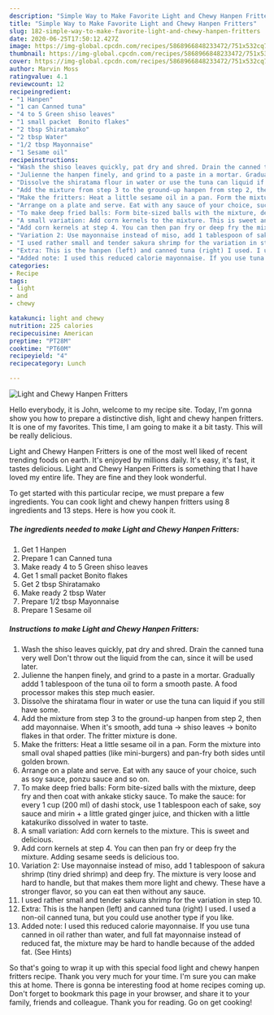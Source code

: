 ```yaml
---
description: "Simple Way to Make Favorite Light and Chewy Hanpen Fritters"
title: "Simple Way to Make Favorite Light and Chewy Hanpen Fritters"
slug: 182-simple-way-to-make-favorite-light-and-chewy-hanpen-fritters
date: 2020-06-25T17:50:12.427Z
image: https://img-global.cpcdn.com/recipes/5868966848233472/751x532cq70/light-and-chewy-hanpen-fritters-recipe-main-photo.jpg
thumbnail: https://img-global.cpcdn.com/recipes/5868966848233472/751x532cq70/light-and-chewy-hanpen-fritters-recipe-main-photo.jpg
cover: https://img-global.cpcdn.com/recipes/5868966848233472/751x532cq70/light-and-chewy-hanpen-fritters-recipe-main-photo.jpg
author: Marvin Moss
ratingvalue: 4.1
reviewcount: 12
recipeingredient:
- "1 Hanpen"
- "1 can Canned tuna"
- "4 to 5 Green shiso leaves"
- "1 small packet  Bonito flakes"
- "2 tbsp Shiratamako"
- "2 tbsp Water"
- "1/2 tbsp Mayonnaise"
- "1 Sesame oil"
recipeinstructions:
- "Wash the shiso leaves quickly, pat dry and shred. Drain the canned tuna very well Don&#39;t throw out the liquid from the can, since it will be used later."
- "Julienne the hanpen finely, and grind to a paste in a mortar. Gradually addd 1 tablespoon of the tuna oil to form a smooth paste. A food processor makes this step much easier."
- "Dissolve the shiratama flour in water or use the tuna can liquid if you still have some."
- "Add the mixture from step 3 to the ground-up hanpen from step 2, then add mayonnaise. When it&#39;s smooth, add tuna → shiso leaves → bonito flakes in that order. The fritter mixture is done."
- "Make the fritters: Heat a little sesame oil in a pan. Form the mixture into small oval shaped patties (like mini-burgers) and pan-fry both sides until golden brown."
- "Arrange on a plate and serve. Eat with any sauce of your choice, such as soy sauce, ponzu sauce and so on."
- "To make deep fried balls: Form bite-sized balls with the mixture, deep fry and then coat with ankake sticky sauce. To make the sauce: for every 1 cup (200 ml) of dashi stock, use 1 tablespoon each of sake, soy sauce and mirin + a little grated ginger juice, and thicken with a little katakuriko dissolved in water to taste."
- "A small variation: Add corn kernels to the mixture. This is sweet and delicious."
- "Add corn kernels at step 4. You can then pan fry or deep fry the mixture. Adding sesame seeds is delicious too."
- "Variation 2: Use mayonnaise instead of miso, add 1 tablespoon of sakura shrimp (tiny dried shrimp) and deep fry. The mixture is very loose and hard to handle, but that makes them more light and chewy. These have a stronger flavor, so you can eat then without any sauce."
- "I used rather small and tender sakura shrimp for the variation in step 10."
- "Extra: This is the hanpen (left) and canned tuna (right) I used. I used a non-oil canned tuna, but you could use another type if you like."
- "Added note: I used this reduced calorie mayonnaise. If you use tuna canned in oil rather than water, and full fat mayonnaise instead of reduced fat, the mixture may be hard to handle because of the added fat. (See Hints)"
categories:
- Recipe
tags:
- light
- and
- chewy

katakunci: light and chewy 
nutrition: 225 calories
recipecuisine: American
preptime: "PT28M"
cooktime: "PT60M"
recipeyield: "4"
recipecategory: Lunch

---
```



![Light and Chewy Hanpen Fritters](https://img-global.cpcdn.com/recipes/5868966848233472/751x532cq70/light-and-chewy-hanpen-fritters-recipe-main-photo.jpg)

Hello everybody, it is John, welcome to my recipe site. Today, I'm gonna show you how to prepare a distinctive dish, light and chewy hanpen fritters. It is one of my favorites. This time, I am going to make it a bit tasty. This will be really delicious.



Light and Chewy Hanpen Fritters is one of the most well liked of recent trending foods on earth. It's enjoyed by millions daily. It's easy, it's fast, it tastes delicious. Light and Chewy Hanpen Fritters is something that I have loved my entire life. They are fine and they look wonderful.


To get started with this particular recipe, we must prepare a few ingredients. You can cook light and chewy hanpen fritters using 8 ingredients and 13 steps. Here is how you cook it.

<!--inarticleads1-->

##### The ingredients needed to make Light and Chewy Hanpen Fritters:

1. Get 1 Hanpen
1. Prepare 1 can Canned tuna
1. Make ready 4 to 5 Green shiso leaves
1. Get 1 small packet  Bonito flakes
1. Get 2 tbsp Shiratamako
1. Make ready 2 tbsp Water
1. Prepare 1/2 tbsp Mayonnaise
1. Prepare 1 Sesame oil




<!--inarticleads2-->

##### Instructions to make Light and Chewy Hanpen Fritters:

1. Wash the shiso leaves quickly, pat dry and shred. Drain the canned tuna very well Don&#39;t throw out the liquid from the can, since it will be used later.
1. Julienne the hanpen finely, and grind to a paste in a mortar. Gradually addd 1 tablespoon of the tuna oil to form a smooth paste. A food processor makes this step much easier.
1. Dissolve the shiratama flour in water or use the tuna can liquid if you still have some.
1. Add the mixture from step 3 to the ground-up hanpen from step 2, then add mayonnaise. When it&#39;s smooth, add tuna → shiso leaves → bonito flakes in that order. The fritter mixture is done.
1. Make the fritters: Heat a little sesame oil in a pan. Form the mixture into small oval shaped patties (like mini-burgers) and pan-fry both sides until golden brown.
1. Arrange on a plate and serve. Eat with any sauce of your choice, such as soy sauce, ponzu sauce and so on.
1. To make deep fried balls: Form bite-sized balls with the mixture, deep fry and then coat with ankake sticky sauce. To make the sauce: for every 1 cup (200 ml) of dashi stock, use 1 tablespoon each of sake, soy sauce and mirin + a little grated ginger juice, and thicken with a little katakuriko dissolved in water to taste.
1. A small variation: Add corn kernels to the mixture. This is sweet and delicious.
1. Add corn kernels at step 4. You can then pan fry or deep fry the mixture. Adding sesame seeds is delicious too.
1. Variation 2: Use mayonnaise instead of miso, add 1 tablespoon of sakura shrimp (tiny dried shrimp) and deep fry. The mixture is very loose and hard to handle, but that makes them more light and chewy. These have a stronger flavor, so you can eat then without any sauce.
1. I used rather small and tender sakura shrimp for the variation in step 10.
1. Extra: This is the hanpen (left) and canned tuna (right) I used. I used a non-oil canned tuna, but you could use another type if you like.
1. Added note: I used this reduced calorie mayonnaise. If you use tuna canned in oil rather than water, and full fat mayonnaise instead of reduced fat, the mixture may be hard to handle because of the added fat. (See Hints)




So that's going to wrap it up with this special food light and chewy hanpen fritters recipe. Thank you very much for your time. I'm sure you can make this at home. There is gonna be interesting food at home recipes coming up. Don't forget to bookmark this page in your browser, and share it to your family, friends and colleague. Thank you for reading. Go on get cooking!

